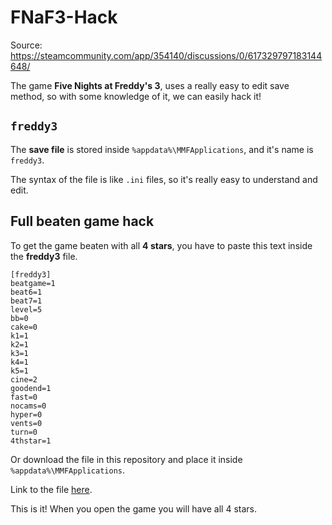 # FNaF3-Hack
Source: https://steamcommunity.com/app/354140/discussions/0/617329797183144648/

The game **Five Nights at Freddy's 3**, uses a really easy to edit save method, so with some knowledge of it, we can easily hack it!

## `freddy3`
The **save file** is stored inside `%appdata%\MMFApplications`, and it's name is `freddy3`.

The syntax of the file is like `.ini` files, so it's really easy to understand and edit.

## Full beaten game hack
To get the game beaten with all **4 stars**, you have to paste this text inside the **freddy3** file.
```
[freddy3]
beatgame=1
beat6=1
beat7=1
level=5
bb=0
cake=0
k1=1
k2=1
k3=1
k4=1
k5=1
cine=2
goodend=1
fast=0
nocams=0
hyper=0
vents=0
turn=0
4thstar=1
```

Or download the file in this repository and place it inside `%appdata%\MMFApplications`.

Link to the file [here](https://github.com/Fonta22/FNaF3-Hack/blob/main/freddy3).

This is it! When you open the game you will have all 4 stars.

